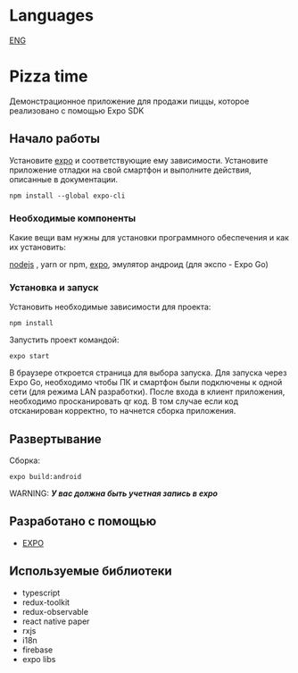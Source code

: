 # Languages
[ENG](README.md)

# Pizza time

Демонстрационное приложение для продажи пиццы, которое реализовано с помощью Expo SDK

## Начало работы

Установите [expo](https://docs.expo.io/get-started/installation/) и соответствующие ему зависимости. Установите приложение отладки на свой смартфон и выполните действия, описанные в документации.
```
npm install --global expo-cli
```

### Необходимые компоненты

Какие вещи вам нужны для установки программного обеспечения и как их установить:

[nodejs](https://nodejs.org/en/) , yarn or npm, [expo](https://docs.expo.io/get-started/installation/), эмулятор андроид (для экспо - Expo Go)


### Установка и запуск
Установить необходимые зависимости для проекта:
```
npm install
```
Запустить проект командой:
```
expo start
```

В браузере откроется страница для выбора запуска. Для запуска через Expo Go, необходимо чтобы ПК и смартфон были подключены к одной сети (для режима LAN разработки). После входа в клиент приложения, необходимо просканировать qr код. В том случае если код отсканирован корректно, то начнется сборка приложения.

## Развертывание

Сборка:
```
expo build:android
```
WARNING: ***У вас должна быть учетная запись в expo***

## Разработано с помощью

<!-- List the main dependencies like frameworks, tooling, don't need to list all dependencies -->
* [EXPO](https://github.com/expo/expo)

## Используемые библиотеки
* typescript
* redux-toolkit
* redux-observable
* react native paper
* rxjs
* i18n
* firebase
* expo libs